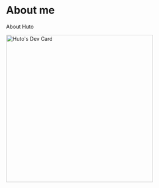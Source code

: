 # About me
About Huto

<a href="https://app.daily.dev/Huto"><img src="https://api.daily.dev/devcards/561f01ba4fa3424792dc2e53690fba7f.png?r=j25" width="400" alt="Huto's Dev Card"/></a>
